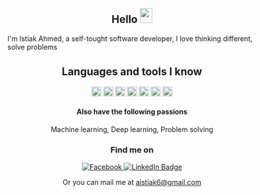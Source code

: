 
 <h2 align="center">Hello <img src="https://media.giphy.com/media/hvRJCLFzcasrR4ia7z/giphy.gif" width="25px" height="30">  </h2> 

I'm Istiak Ahmed, a self-tought software developer, I love thinking different, solve problems

<!--   ![GitHub followers](https://img.shields.io/github/followers/Istiak-Ahmed78?style=social)  ![Profile views](https://gpvc.arturio.dev/Istiak-Ahmed78) -->




<!--  ### Languages and tools I know  -->

 <h2 align="center">Languages and tools I know </h2> 
<p align="center"> 
<code><img height="20" src="https://storage.googleapis.com/cms-storage-bucket/ec64036b4eacc9f3fd73.svg"></code>
<code><img height="20" src="https://dart.dev/assets/img/shared/dart/logo+text/horizontal/white.svg"></code>
 <code><img height="20" src="https://user-images.githubusercontent.com/68919043/217901984-77367d28-fd9e-4b6b-a0b4-f56e87ea56e7.png"></code>
<code><img height="20" src="https://user-images.githubusercontent.com/68919043/217902989-e3e04a6e-e193-47e2-98dc-c54a9543946b.png"></code>
<code><img height="20" src="https://user-images.githubusercontent.com/68919043/217903464-9f606a10-6325-4bab-b6f3-e40486e48371.png"></code>
<code><img height="20" src="https://user-images.githubusercontent.com/68919043/195761323-dc96b0a1-8111-4277-b757-509966ea94a1.png"></code>
<code><img height="20" src="https://brandslogos.com/wp-content/uploads/images/arduino-logo-1.png"></code>
<!-- [![Top Langs](https://github-readme-stats.vercel.app/api/top-langs/?username=Istiak-Ahmed78&theme=tokyonight)](https://github.com/anuraghazra/github-readme-stats) -->

  <br>


<h4 align="center">Also have the following passions</h4>
<div align="center">
   Machine learning,
   Deep learning,
 Problem solving
 
</div>

 
  <h3 align="center">Find me on </h3> 

<div id="badges" align="center">
    <a href="https://www.facebook.com/profile.php?id=100005350577614">
    <img src="https://img.shields.io/badge/FaceBook-white?style=for-the-badge&logo=facebook&logoColor=blue" alt="Facebook"/>
  <a href="https://www.linkedin.com/in/istiak-ahmed-7112951a3/">
    <img src="https://img.shields.io/badge/LinkedIn-blue?style=for-the-badge&logo=linkedin&logoColor=white" alt="LinkedIn Badge"/>
  </a>

  </a>

</div>

  <p align="center">
  Or you can mail me at  <a href="aistiak6@gmail.com">aistiak6@gmail.com</a>

<!-- # Istiak Ahmed
### Flutter Developer, Student
-->
 
